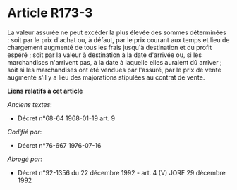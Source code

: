 # Article R173-3

La valeur assurée ne peut excéder la plus élevée des sommes déterminées : soit par le prix d'achat ou, à défaut, par le prix
courant aux temps et lieu de chargement augmenté de tous les frais jusqu'à destination et du profit espéré ; soit par la
valeur à destination à la date d'arrivée ou, si les marchandises n'arrivent pas, à la date à laquelle elles auraient dû
arriver ; soit si les marchandises ont été vendues par l'assuré, par le prix de vente augmenté s'il y a lieu des majorations
stipulées au contrat de vente.

**Liens relatifs à cet article**

_Anciens textes_:

  - Décret n°68-64 1968-01-19 art. 9

_Codifié par_:

  - Décret n°76-667 1976-07-16

_Abrogé par_:

  - Décret n°92-1356 du 22 décembre 1992 - art. 4 (V) JORF 29 décembre 1992
